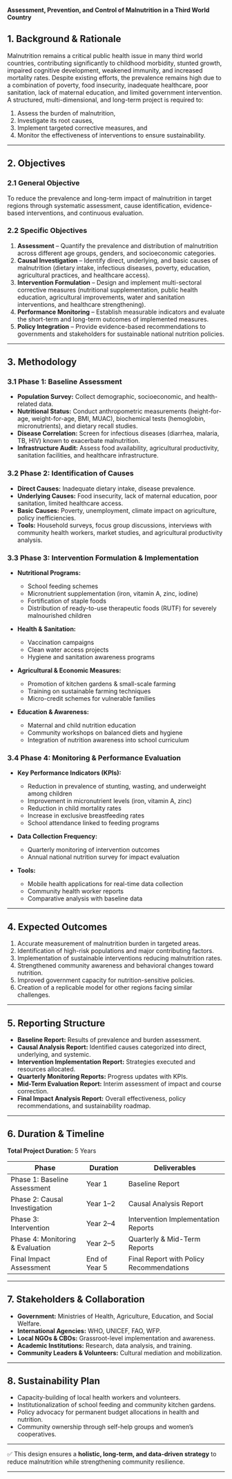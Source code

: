 **Assessment, Prevention, and Control of Malnutrition in a Third World Country**

## **1. Background & Rationale**

Malnutrition remains a critical public health issue in many third world countries, contributing significantly to childhood morbidity, stunted growth, impaired cognitive development, weakened immunity, and increased mortality rates. Despite existing efforts, the prevalence remains high due to a combination of poverty, food insecurity, inadequate healthcare, poor sanitation, lack of maternal education, and limited government intervention.
A structured, multi-dimensional, and long-term project is required to:

1. Assess the burden of malnutrition,
2. Investigate its root causes,
3. Implement targeted corrective measures, and
4. Monitor the effectiveness of interventions to ensure sustainability.

---

## **2. Objectives**

### **2.1 General Objective**

To reduce the prevalence and long-term impact of malnutrition in target regions through systematic assessment, cause identification, evidence-based interventions, and continuous evaluation.

### **2.2 Specific Objectives**

1. **Assessment** – Quantify the prevalence and distribution of malnutrition across different age groups, genders, and socioeconomic categories.
2. **Causal Investigation** – Identify direct, underlying, and basic causes of malnutrition (dietary intake, infectious diseases, poverty, education, agricultural practices, and healthcare access).
3. **Intervention Formulation** – Design and implement multi-sectoral corrective measures (nutritional supplementation, public health education, agricultural improvements, water and sanitation interventions, and healthcare strengthening).
4. **Performance Monitoring** – Establish measurable indicators and evaluate the short-term and long-term outcomes of implemented measures.
5. **Policy Integration** – Provide evidence-based recommendations to governments and stakeholders for sustainable national nutrition policies.

---

## **3. Methodology**

### **3.1 Phase 1: Baseline Assessment**

* **Population Survey:** Collect demographic, socioeconomic, and health-related data.
* **Nutritional Status:** Conduct anthropometric measurements (height-for-age, weight-for-age, BMI, MUAC), biochemical tests (hemoglobin, micronutrients), and dietary recall studies.
* **Disease Correlation:** Screen for infectious diseases (diarrhea, malaria, TB, HIV) known to exacerbate malnutrition.
* **Infrastructure Audit:** Assess food availability, agricultural productivity, sanitation facilities, and healthcare infrastructure.

### **3.2 Phase 2: Identification of Causes**

* **Direct Causes:** Inadequate dietary intake, disease prevalence.
* **Underlying Causes:** Food insecurity, lack of maternal education, poor sanitation, limited healthcare access.
* **Basic Causes:** Poverty, unemployment, climate impact on agriculture, policy inefficiencies.
* **Tools:** Household surveys, focus group discussions, interviews with community health workers, market studies, and agricultural productivity analysis.

### **3.3 Phase 3: Intervention Formulation & Implementation**

* **Nutritional Programs:**

  * School feeding schemes
  * Micronutrient supplementation (iron, vitamin A, zinc, iodine)
  * Fortification of staple foods
  * Distribution of ready-to-use therapeutic foods (RUTF) for severely malnourished children

* **Health & Sanitation:**

  * Vaccination campaigns
  * Clean water access projects
  * Hygiene and sanitation awareness programs

* **Agricultural & Economic Measures:**

  * Promotion of kitchen gardens & small-scale farming
  * Training on sustainable farming techniques
  * Micro-credit schemes for vulnerable families

* **Education & Awareness:**

  * Maternal and child nutrition education
  * Community workshops on balanced diets and hygiene
  * Integration of nutrition awareness into school curriculum

### **3.4 Phase 4: Monitoring & Performance Evaluation**

* **Key Performance Indicators (KPIs):**

  * Reduction in prevalence of stunting, wasting, and underweight among children
  * Improvement in micronutrient levels (iron, vitamin A, zinc)
  * Reduction in child mortality rates
  * Increase in exclusive breastfeeding rates
  * School attendance linked to feeding programs
* **Data Collection Frequency:**

  * Quarterly monitoring of intervention outcomes
  * Annual national nutrition survey for impact evaluation
* **Tools:**

  * Mobile health applications for real-time data collection
  * Community health worker reports
  * Comparative analysis with baseline data

---

## **4. Expected Outcomes**

1. Accurate measurement of malnutrition burden in targeted areas.
2. Identification of high-risk populations and major contributing factors.
3. Implementation of sustainable interventions reducing malnutrition rates.
4. Strengthened community awareness and behavioral changes toward nutrition.
5. Improved government capacity for nutrition-sensitive policies.
6. Creation of a replicable model for other regions facing similar challenges.

---

## **5. Reporting Structure**

* **Baseline Report:** Results of prevalence and burden assessment.
* **Causal Analysis Report:** Identified causes categorized into direct, underlying, and systemic.
* **Intervention Implementation Report:** Strategies executed and resources allocated.
* **Quarterly Monitoring Reports:** Progress updates with KPIs.
* **Mid-Term Evaluation Report:** Interim assessment of impact and course correction.
* **Final Impact Analysis Report:** Overall effectiveness, policy recommendations, and sustainability roadmap.

---

## **6. Duration & Timeline**

**Total Project Duration:** 5 Years

| **Phase**                        | **Duration**  | **Deliverables**                         |
| -------------------------------- | ------------- | ---------------------------------------- |
| Phase 1: Baseline Assessment     | Year 1        | Baseline Report                          |
| Phase 2: Causal Investigation    | Year 1–2      | Causal Analysis Report                   |
| Phase 3: Intervention            | Year 2–4      | Intervention Implementation Reports      |
| Phase 4: Monitoring & Evaluation | Year 2–5      | Quarterly & Mid-Term Reports             |
| Final Impact Assessment          | End of Year 5 | Final Report with Policy Recommendations |

---

## **7. Stakeholders & Collaboration**

* **Government:** Ministries of Health, Agriculture, Education, and Social Welfare.
* **International Agencies:** WHO, UNICEF, FAO, WFP.
* **Local NGOs & CBOs:** Grassroot-level implementation and awareness.
* **Academic Institutions:** Research, data analysis, and training.
* **Community Leaders & Volunteers:** Cultural mediation and mobilization.

---

## **8. Sustainability Plan**

* Capacity-building of local health workers and volunteers.
* Institutionalization of school feeding and community kitchen gardens.
* Policy advocacy for permanent budget allocations in health and nutrition.
* Community ownership through self-help groups and women’s cooperatives.

---

✅ This design ensures a **holistic, long-term, and data-driven strategy** to reduce malnutrition while strengthening community resilience.

---
